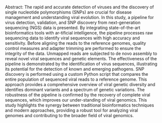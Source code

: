 Abstract: The rapid and accurate detection of viruses and the discovery of single nucleotide polymorphisms (SNPs) are crucial for disease management and understanding viral evolution. In this study, a pipeline for virus detection, validation, and SNP discovery from next-generation sequencing (NGS) data is presented. By integrating state-of-the-art bioinformatics tools with ar-tificial intelligence, the pipeline processes raw sequencing data to identify viral sequences with high accuracy and sensitivity. Before aligning the reads to the reference genomes, quality control measures and adapter trimming are performed to ensure the integrity of the data. Unmapped reads are subjected to de novo assembly to reveal novel viral sequences and genetic elements. The effectiveness of the pipeline is demonstrated by the identification of virus sequences, illustrating its potential for the detection of known and emerging pathogens. SNP discovery is performed using a custom Python script that compares the entire population of sequenced viral reads to a reference genome. This approach provides a comprehensive overview of viral genetic diversity and identifies dominant variants and a spectrum of genetic variations. The robustness of the pipeline is confirmed by the recovery of complete viral sequences, which improves our under-standing of viral genomics. This study highlights the synergy between traditional bioinformatics techniques and modern approaches, providing a robust tool for analyzing viral genomes and contributing to the broader field of viral genomics.
